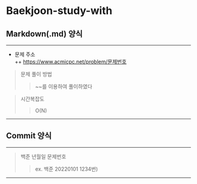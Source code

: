 # Baekjoon-study-with

## Markdown(.md) 양식
- - -
+ 문제 주소  
++ https://www.acmicpc.net/problem/문제번호

> 문제 풀이 방법  
>> ~~를 이용하여 풀이하였다

> 시간복잡도  
>> O(N)
- - -

## Commit 양식
- - -
> 백준 년월일 문제번호  
>> ex. 백준 20220101 1234번)
- - -
